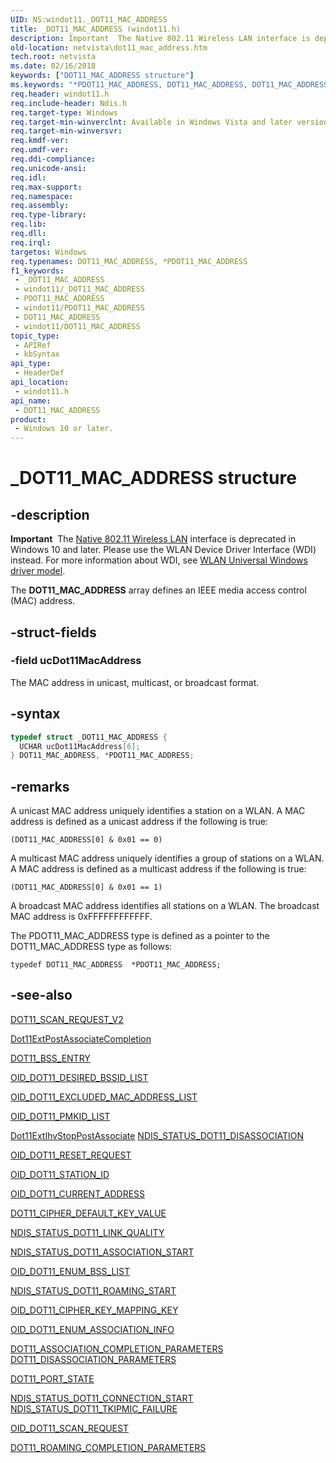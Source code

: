 ```yaml
---
UID: NS:windot11._DOT11_MAC_ADDRESS
title: _DOT11_MAC_ADDRESS (windot11.h)
description: Important  The Native 802.11 Wireless LAN interface is deprecated in Windows 10 and later.
old-location: netvista\dot11_mac_address.htm
tech.root: netvista
ms.date: 02/16/2018
keywords: ["DOT11_MAC_ADDRESS structure"]
ms.keywords: "*PDOT11_MAC_ADDRESS, DOT11_MAC_ADDRESS, DOT11_MAC_ADDRESS structure [Network Drivers Starting with Windows Vista], Native_802.11_data_types_8ff45785-198d-48f0-99b5-b79a27753668.xml, PDOT11_MAC_ADDRESS, PDOT11_MAC_ADDRESS structure pointer [Network Drivers Starting with Windows Vista], _DOT11_MAC_ADDRESS, netvista.dot11_mac_address, windot11/DOT11_MAC_ADDRESS, windot11/PDOT11_MAC_ADDRESS"
req.header: windot11.h
req.include-header: Ndis.h
req.target-type: Windows
req.target-min-winverclnt: Available in Windows Vista and later versions of the Windows operating   systems.
req.target-min-winversvr: 
req.kmdf-ver: 
req.umdf-ver: 
req.ddi-compliance: 
req.unicode-ansi: 
req.idl: 
req.max-support: 
req.namespace: 
req.assembly: 
req.type-library: 
req.lib: 
req.dll: 
req.irql: 
targetos: Windows
req.typenames: DOT11_MAC_ADDRESS, *PDOT11_MAC_ADDRESS
f1_keywords:
 - _DOT11_MAC_ADDRESS
 - windot11/_DOT11_MAC_ADDRESS
 - PDOT11_MAC_ADDRESS
 - windot11/PDOT11_MAC_ADDRESS
 - DOT11_MAC_ADDRESS
 - windot11/DOT11_MAC_ADDRESS
topic_type:
 - APIRef
 - kbSyntax
api_type:
 - HeaderDef
api_location:
 - windot11.h
api_name:
 - DOT11_MAC_ADDRESS
product:
 - Windows 10 or later.
---
```


# _DOT11_MAC_ADDRESS structure


## -description

<div class="alert"><b>Important</b>  The <a href="/previous-versions/windows/hardware/wireless/ff560689(v=vs.85)">Native 802.11 Wireless LAN</a> interface is deprecated in Windows 10 and later. Please use the WLAN Device Driver Interface (WDI) instead. For more information about WDI, see <a href="/windows-hardware/drivers/network/wifi-universal-driver-model">WLAN Universal Windows driver model</a>.</div>

The <b>DOT11_MAC_ADDRESS</b> array defines an IEEE media access control (MAC) address.

## -struct-fields

### -field ucDot11MacAddress

The MAC address in unicast, multicast, or broadcast format.

## -syntax

```cpp
typedef struct _DOT11_MAC_ADDRESS {
  UCHAR ucDot11MacAddress[6];
} DOT11_MAC_ADDRESS, *PDOT11_MAC_ADDRESS;
```

## -remarks

A unicast MAC address uniquely identifies a station on a WLAN. A MAC address is defined as a unicast
    address if the following is true:


```
(DOT11_MAC_ADDRESS[0] & 0x01 == 0)
```

A multicast MAC address uniquely identifies a group of stations on a WLAN. A MAC address is defined as
    a multicast address if the following is true:


```
(DOT11_MAC_ADDRESS[0] & 0x01 == 1)
```

A broadcast MAC address identifies all stations on a WLAN. The broadcast MAC address is
    0xFFFFFFFFFFFF.

The PDOT11_MAC_ADDRESS type is defined as a pointer to the DOT11_MAC_ADDRESS type as follows:


```
typedef DOT11_MAC_ADDRESS  *PDOT11_MAC_ADDRESS;
```


## -see-also

<a href="..\windot11\ns-windot11-_dot11_scan_request_v2.md">DOT11_SCAN_REQUEST_V2</a>



<a href="..\wlanihv\nc-wlanihv-dot11ext_post_associate_completion.md">
   Dot11ExtPostAssociateCompletion</a>



<a href="..\windot11\ns-windot11-dot11_bss_entry.md">DOT11_BSS_ENTRY</a>



<a href="/windows-hardware/drivers/network/oid-dot11-desired-bssid-list">OID_DOT11_DESIRED_BSSID_LIST</a>



<a href="/windows-hardware/drivers/network/oid-dot11-excluded-mac-address-list">
   OID_DOT11_EXCLUDED_MAC_ADDRESS_LIST</a>



<a href="/windows-hardware/drivers/network/oid-dot11-pmkid-list">OID_DOT11_PMKID_LIST</a>



<a href="..\wlanihv\nc-wlanihv-dot11extihv_stop_post_associate.md">
   Dot11ExtIhvStopPostAssociate</a>



<a href="/windows-hardware/drivers/network/ndis-status-dot11-disassociation">
   NDIS_STATUS_DOT11_DISASSOCIATION</a>



<a href="/windows-hardware/drivers/network/oid-dot11-reset-request">OID_DOT11_RESET_REQUEST</a>



<a href="/windows-hardware/drivers/network/oid-dot11-station-id">OID_DOT11_STATION_ID</a>



<a href="/windows-hardware/drivers/network/oid-dot11-current-address">OID_DOT11_CURRENT_ADDRESS</a>



<a href="..\windot11\ns-windot11-dot11_cipher_default_key_value.md">
   DOT11_CIPHER_DEFAULT_KEY_VALUE</a>



<a href="/windows-hardware/drivers/network/ndis-status-dot11-link-quality">NDIS_STATUS_DOT11_LINK_QUALITY</a>



<a href="/windows-hardware/drivers/network/ndis-status-dot11-association-start">
   NDIS_STATUS_DOT11_ASSOCIATION_START</a>



<a href="/windows-hardware/drivers/network/oid-dot11-enum-bss-list">OID_DOT11_ENUM_BSS_LIST</a>



<a href="/windows-hardware/drivers/network/ndis-status-dot11-roaming-start">NDIS_STATUS_DOT11_ROAMING_START</a>



<a href="/windows-hardware/drivers/network/oid-dot11-cipher-key-mapping-key">
   OID_DOT11_CIPHER_KEY_MAPPING_KEY</a>



<a href="/windows-hardware/drivers/network/oid-dot11-enum-association-info">OID_DOT11_ENUM_ASSOCIATION_INFO</a>



<a href="..\windot11\ns-windot11-dot11_association_completion_parameters.md">
   DOT11_ASSOCIATION_COMPLETION_PARAMETERS</a>



<a href="..\windot11\ns-windot11-dot11_disassociation_parameters.md">
   DOT11_DISASSOCIATION_PARAMETERS</a>



<a href="..\wlclient\ns-wlclient-_dot11_port_state.md">DOT11_PORT_STATE</a>



<a href="/windows-hardware/drivers/devtest/ndis-wlantimedconnectrequest">
   NDIS_STATUS_DOT11_CONNECTION_START</a>



<a href="/previous-versions/windows/embedded/gg157151(v=winembedded.80)">
   NDIS_STATUS_DOT11_TKIPMIC_FAILURE</a>



<a href="/windows-hardware/drivers/network/oid-dot11-scan-request">OID_DOT11_SCAN_REQUEST</a>



<a href="..\windot11\ns-windot11-dot11_roaming_completion_parameters.md">
   DOT11_ROAMING_COMPLETION_PARAMETERS</a>
